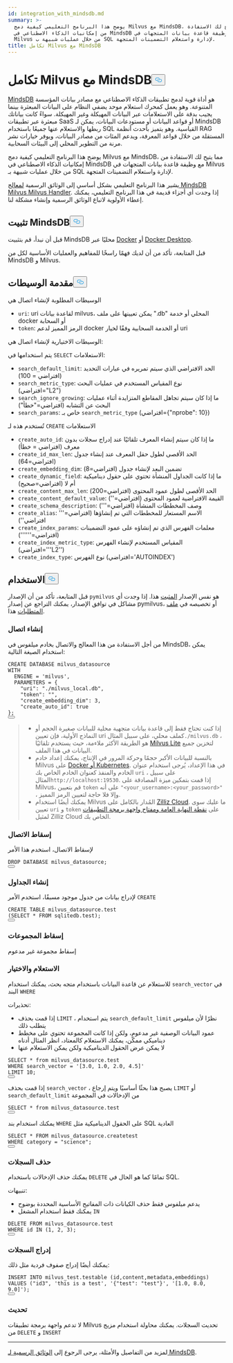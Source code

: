 ```yaml
---
id: integration_with_mindsdb.md
summary: >-
  يوضح هذا البرنامج التعليمي كيفية دمج Milvus مع MindsDB، مما يتيح لك الاستفادة
  من إمكانيات الذكاء الاصطناعي في MindsDB مع وظيفة قاعدة بيانات المتجهات في
  Milvus من خلال عمليات شبيهة ب SQL لإدارة واستعلام التضمينات المتجهة.
title: تكامل Milvus مع MindsDB
---
```

<h1 id="Integrate-Milvus-with-MindsDB" class="common-anchor-header">تكامل Milvus مع MindsDB<button data-href="#Integrate-Milvus-with-MindsDB" class="anchor-icon" translate="no">
      <svg translate="no"
        aria-hidden="true"
        focusable="false"
        height="20"
        version="1.1"
        viewBox="0 0 16 16"
        width="16"
      >
        <path
          fill="#0092E4"
          fill-rule="evenodd"
          d="M4 9h1v1H4c-1.5 0-3-1.69-3-3.5S2.55 3 4 3h4c1.45 0 3 1.69 3 3.5 0 1.41-.91 2.72-2 3.25V8.59c.58-.45 1-1.27 1-2.09C10 5.22 8.98 4 8 4H4c-.98 0-2 1.22-2 2.5S3 9 4 9zm9-3h-1v1h1c1 0 2 1.22 2 2.5S13.98 12 13 12H9c-.98 0-2-1.22-2-2.5 0-.83.42-1.64 1-2.09V6.25c-1.09.53-2 1.84-2 3.25C6 11.31 7.55 13 9 13h4c1.45 0 3-1.69 3-3.5S14.5 6 13 6z"
        ></path>
      </svg>
    </button></h1><p><a href="https://docs.mindsdb.com/what-is-mindsdb">MindsDB</a> هو أداة قوية لدمج تطبيقات الذكاء الاصطناعي مع مصادر بيانات المؤسسة المتنوعة. وهو يعمل كمحرك استعلام موحد يضفي النظام على البيانات المبعثرة بينما يجيب بدقة على الاستعلامات عبر البيانات المهيكلة وغير المهيكلة. سواءً كانت بياناتك مبعثرة عبر تطبيقات SaaS أو قواعد البيانات أو مستودعات البيانات، يمكن لـ MindsDB ربطها والاستعلام عنها جميعًا باستخدام SQL القياسية. وهو يتميز بأحدث أنظمة RAG المستقلة من خلال قواعد المعرفة، ويدعم المئات من مصادر البيانات، ويوفر خيارات نشر مرنة من التطوير المحلي إلى البيئات السحابية.</p>
<p>يوضح هذا البرنامج التعليمي كيفية دمج Milvus مع MindsDB، مما يتيح لك الاستفادة من إمكانيات الذكاء الاصطناعي في MindsDB مع وظيفة قاعدة بيانات المتجهات في Milvus من خلال عمليات شبيهة بـ SQL لإدارة واستعلام التضمينات المتجهة.</p>
<div class="alert note">
<p>يشير هذا البرنامج التعليمي بشكل أساسي إلى الوثائق الرسمية <a href="https://github.com/mindsdb/mindsdb/tree/main/mindsdb/integrations/handlers/milvus_handler">لمعالج MindsDB Milvus Milvus Handler</a>. إذا وجدت أي أجزاء قديمة في هذا البرنامج التعليمي، يمكنك إعطاء الأولوية لاتباع الوثائق الرسمية وإنشاء مشكلة لنا.</p>
</div>
<h2 id="Install-MindsDB" class="common-anchor-header">تثبيت MindsDB<button data-href="#Install-MindsDB" class="anchor-icon" translate="no">
      <svg translate="no"
        aria-hidden="true"
        focusable="false"
        height="20"
        version="1.1"
        viewBox="0 0 16 16"
        width="16"
      >
        <path
          fill="#0092E4"
          fill-rule="evenodd"
          d="M4 9h1v1H4c-1.5 0-3-1.69-3-3.5S2.55 3 4 3h4c1.45 0 3 1.69 3 3.5 0 1.41-.91 2.72-2 3.25V8.59c.58-.45 1-1.27 1-2.09C10 5.22 8.98 4 8 4H4c-.98 0-2 1.22-2 2.5S3 9 4 9zm9-3h-1v1h1c1 0 2 1.22 2 2.5S13.98 12 13 12H9c-.98 0-2-1.22-2-2.5 0-.83.42-1.64 1-2.09V6.25c-1.09.53-2 1.84-2 3.25C6 11.31 7.55 13 9 13h4c1.45 0 3-1.69 3-3.5S14.5 6 13 6z"
        ></path>
      </svg>
    </button></h2><p>قبل أن نبدأ، قم بتثبيت MindsDB محليًا عبر <a href="https://docs.mindsdb.com/setup/self-hosted/docker">Docker</a> أو <a href="https://docs.mindsdb.com/setup/self-hosted/docker-desktop">Docker Desktop</a>.</p>
<p>قبل المتابعة، تأكد من أن لديك فهمًا راسخًا للمفاهيم والعمليات الأساسية لكل من MindsDB و Milvus.</p>
<h2 id="Arguments-Introduction" class="common-anchor-header">مقدمة الوسيطات<button data-href="#Arguments-Introduction" class="anchor-icon" translate="no">
      <svg translate="no"
        aria-hidden="true"
        focusable="false"
        height="20"
        version="1.1"
        viewBox="0 0 16 16"
        width="16"
      >
        <path
          fill="#0092E4"
          fill-rule="evenodd"
          d="M4 9h1v1H4c-1.5 0-3-1.69-3-3.5S2.55 3 4 3h4c1.45 0 3 1.69 3 3.5 0 1.41-.91 2.72-2 3.25V8.59c.58-.45 1-1.27 1-2.09C10 5.22 8.98 4 8 4H4c-.98 0-2 1.22-2 2.5S3 9 4 9zm9-3h-1v1h1c1 0 2 1.22 2 2.5S13.98 12 13 12H9c-.98 0-2-1.22-2-2.5 0-.83.42-1.64 1-2.09V6.25c-1.09.53-2 1.84-2 3.25C6 11.31 7.55 13 9 13h4c1.45 0 3-1.69 3-3.5S14.5 6 13 6z"
        ></path>
      </svg>
    </button></h2><p>الوسيطات المطلوبة لإنشاء اتصال هي</p>
<ul>
<li><code translate="no">uri</code>: uri لقاعدة بيانات milvus، يمكن تعيينها على ملف ".db" المحلي أو خدمة docker أو السحابة</li>
<li><code translate="no">token</code>: الرمز المميز لدعم docker أو الخدمة السحابية وفقًا لخيار uri</li>
</ul>
<p>الوسيطات الاختيارية لإنشاء اتصال هي:</p>
<p>يتم استخدامها في <code translate="no">SELECT</code> الاستعلامات:</p>
<ul>
<li><code translate="no">search_default_limit</code>: الحد الافتراضي الذي سيتم تمريره في عبارات التحديد (افتراضي = 100)</li>
<li><code translate="no">search_metric_type</code>: نوع المقياس المستخدم في عمليات البحث (افتراضي="L2")</li>
<li><code translate="no">search_ignore_growing</code>: ما إذا كان سيتم تجاهل المقاطع المتزايدة أثناء عمليات البحث عن التشابه (افتراضي="خطأ")</li>
<li><code translate="no">search_params</code>: خاص بـ <code translate="no">search_metric_type</code> (افتراضي={"nprobe": 10})</li>
</ul>
<p>تُستخدم هذه لـ <code translate="no">CREATE</code> الاستعلامات</p>
<ul>
<li><code translate="no">create_auto_id</code>: ما إذا كان سيتم إنشاء المعرف تلقائيًا عند إدراج سجلات بدون معرف (افتراضي = خطأ)</li>
<li><code translate="no">create_id_max_len</code>: الحد الأقصى لطول حقل المعرف عند إنشاء جدول (افتراضي=64)</li>
<li><code translate="no">create_embedding_dim</code>: تضمين البعد لإنشاء جدول (افتراضي=8)</li>
<li><code translate="no">create_dynamic_field</code>: ما إذا كانت الجداول المنشأة تحتوي على حقول ديناميكية أم لا (افتراضي=صحيح)</li>
<li><code translate="no">create_content_max_len</code>: الحد الأقصى لطول عمود المحتوى (افتراضي=200)</li>
<li><code translate="no">create_content_default_value</code>: القيمة الافتراضية لعمود المحتوى (افتراضي='')</li>
<li><code translate="no">create_schema_description</code>: وصف المخططات المنشأة (افتراضي=''')</li>
<li><code translate="no">create_alias</code>: الاسم المستعار للمخططات التي تم إنشاؤها (افتراضي=''' افتراضي'')</li>
<li><code translate="no">create_index_params</code>: معلمات الفهرس الذي تم إنشاؤه على عمود التضمينات (افتراضي='''''')</li>
<li><code translate="no">create_index_metric_type</code>: المقياس المستخدم لإنشاء الفهرس (افتراضي='''L2'')</li>
<li><code translate="no">create_index_type</code>: نوع الفهرس (افتراضي='AUTOINDEX')</li>
</ul>
<h2 id="Usage" class="common-anchor-header">الاستخدام<button data-href="#Usage" class="anchor-icon" translate="no">
      <svg translate="no"
        aria-hidden="true"
        focusable="false"
        height="20"
        version="1.1"
        viewBox="0 0 16 16"
        width="16"
      >
        <path
          fill="#0092E4"
          fill-rule="evenodd"
          d="M4 9h1v1H4c-1.5 0-3-1.69-3-3.5S2.55 3 4 3h4c1.45 0 3 1.69 3 3.5 0 1.41-.91 2.72-2 3.25V8.59c.58-.45 1-1.27 1-2.09C10 5.22 8.98 4 8 4H4c-.98 0-2 1.22-2 2.5S3 9 4 9zm9-3h-1v1h1c1 0 2 1.22 2 2.5S13.98 12 13 12H9c-.98 0-2-1.22-2-2.5 0-.83.42-1.64 1-2.09V6.25c-1.09.53-2 1.84-2 3.25C6 11.31 7.55 13 9 13h4c1.45 0 3-1.69 3-3.5S14.5 6 13 6z"
        ></path>
      </svg>
    </button></h2><p>قبل المتابعة، تأكد من أن الإصدار <code translate="no">pymilvus</code> هو نفس الإصدار <a href="https://github.com/mindsdb/mindsdb/blob/main/mindsdb/integrations/handlers/milvus_handler/requirements.txt">المثبت</a> هذا. إذا وجدت أي مشاكل في توافق الإصدار، يمكنك التراجع عن إصدار pymilvus، أو تخصيصه في <a href="https://github.com/mindsdb/mindsdb/tree/main/mindsdb/integrations/handlers/milvus_handler">ملف المتطلبات</a> هذا.</p>
<h3 id="Creating-connection" class="common-anchor-header">إنشاء اتصال</h3><p>من أجل الاستفادة من هذا المعالج والاتصال بخادم ميلفوس في MindsDB، يمكن استخدام الصيغة التالية:</p>
<pre><code translate="no" class="language-sql"><span class="hljs-keyword">CREATE</span> DATABASE milvus_datasource
<span class="hljs-keyword">WITH</span>
  ENGINE <span class="hljs-operator">=</span> <span class="hljs-string">&#x27;milvus&#x27;</span>,
  PARAMETERS <span class="hljs-operator">=</span> {
    &quot;uri&quot;: &quot;./milvus_local.db&quot;,
    &quot;token&quot;: &quot;&quot;,
    &quot;create_embedding_dim&quot;: <span class="hljs-number">3</span>,
    &quot;create_auto_id&quot;: <span class="hljs-literal">true</span>
};
<button class="copy-code-btn"></button></code></pre>
<blockquote>
<ul>
<li>إذا كنت تحتاج فقط إلى قاعدة بيانات متجهية محلية للبيانات صغيرة الحجم أو النماذج الأولية، فإن تعيين uri كملف محلي، على سبيل المثال<code translate="no">./milvus.db</code> ، هو الطريقة الأكثر ملاءمة، حيث يستخدم تلقائيًا <a href="https://milvus.io/docs/milvus_lite.md">Milvus Lite</a> لتخزين جميع البيانات في هذا الملف.</li>
<li>بالنسبة للبيانات الأكبر حجمًا وحركة المرور في الإنتاج، يمكنك إعداد خادم Milvus على <a href="https://milvus.io/docs/install-overview.md">Docker أو Kubernetes</a>. في هذا الإعداد، يُرجى استخدام عنوان الخادم والمنفذ كعنوان الخادم الخاص بك <code translate="no">uri</code> ، على سبيل المثال<code translate="no">http://localhost:19530</code>. إذا قمت بتمكين ميزة المصادقة على Milvus، قم بتعيين <code translate="no">token</code> على أنه <code translate="no">&quot;&lt;your_username&gt;:&lt;your_password&gt;&quot;</code> ، وإلا فلا حاجة لتعيين الرمز المميز.</li>
<li>يمكنك أيضًا استخدام Milvus المُدار بالكامل على <a href="https://zilliz.com/cloud">Zilliz Cloud</a>. ما عليك سوى تعيين <code translate="no">uri</code> و <code translate="no">token</code> على <a href="https://docs.zilliz.com/docs/on-zilliz-cloud-console#cluster-details">نقطة النهاية العامة ومفتاح واجهة برمجة التطبيقات</a> لمثيل Zilliz Cloud الخاص بك.</li>
</ul>
</blockquote>
<h3 id="Dropping-connection" class="common-anchor-header">إسقاط الاتصال</h3><p>لإسقاط الاتصال، استخدم هذا الأمر</p>
<pre><code translate="no" class="language-sql"><span class="hljs-keyword">DROP</span> DATABASE milvus_datasource;
<button class="copy-code-btn"></button></code></pre>
<h3 id="Creating-tables" class="common-anchor-header">إنشاء الجداول</h3><p>لإدراج بيانات من جدول موجود مسبقًا، استخدم الأمر <code translate="no">CREATE</code></p>
<pre><code translate="no" class="language-sql"><span class="hljs-keyword">CREATE</span> <span class="hljs-keyword">TABLE</span> milvus_datasource.test
(<span class="hljs-keyword">SELECT</span> <span class="hljs-operator">*</span> <span class="hljs-keyword">FROM</span> sqlitedb.test);
<button class="copy-code-btn"></button></code></pre>
<h3 id="Dropping-collections" class="common-anchor-header">إسقاط المجموعات</h3><p>إسقاط مجموعة غير مدعوم</p>
<h3 id="Querying-and-selecting" class="common-anchor-header">الاستعلام والاختيار</h3><p>للاستعلام عن قاعدة البيانات باستخدام متجه بحث، يمكنك استخدام <code translate="no">search_vector</code> في البند <code translate="no">WHERE</code> </p>
<p>تحذيرات:</p>
<ul>
<li>إذا قمت بحذف <code translate="no">LIMIT</code> ، يتم استخدام <code translate="no">search_default_limit</code> نظرًا لأن ميلفوس يتطلب ذلك</li>
<li>عمود البيانات الوصفية غير مدعوم، ولكن إذا كانت المجموعة تحتوي على مخطط ديناميكي ممكّن، يمكنك الاستعلام كالمعتاد، انظر المثال أدناه</li>
<li>لا يمكن عرض الحقول الديناميكية ولكن يمكن الاستعلام عنها</li>
</ul>
<pre><code translate="no" class="language-sql"><span class="hljs-keyword">SELECT</span> <span class="hljs-operator">*</span> <span class="hljs-keyword">from</span> milvus_datasource.test
<span class="hljs-keyword">WHERE</span> search_vector <span class="hljs-operator">=</span> <span class="hljs-string">&#x27;[3.0, 1.0, 2.0, 4.5]&#x27;</span>
LIMIT <span class="hljs-number">10</span>;
<button class="copy-code-btn"></button></code></pre>
<p>إذا قمت بحذف <code translate="no">search_vector</code> ، يصبح هذا بحثًا أساسيًا ويتم إرجاع <code translate="no">LIMIT</code> أو <code translate="no">search_default_limit</code> من الإدخالات في المجموعة</p>
<pre><code translate="no" class="language-sql"><span class="hljs-keyword">SELECT</span> <span class="hljs-operator">*</span> <span class="hljs-keyword">from</span> milvus_datasource.test
<button class="copy-code-btn"></button></code></pre>
<p>يمكنك استخدام بند <code translate="no">WHERE</code> على الحقول الديناميكية مثل SQL العادية</p>
<pre><code translate="no" class="language-sql"><span class="hljs-keyword">SELECT</span> <span class="hljs-operator">*</span> <span class="hljs-keyword">FROM</span> milvus_datasource.createtest
<span class="hljs-keyword">WHERE</span> category <span class="hljs-operator">=</span> &quot;science&quot;;
<button class="copy-code-btn"></button></code></pre>
<h3 id="Deleting-records" class="common-anchor-header">حذف السجلات</h3><p>يمكنك حذف الإدخالات باستخدام <code translate="no">DELETE</code> تمامًا كما هو الحال في SQL.</p>
<p>تنبيهات:</p>
<ul>
<li>يدعم ميلفوس فقط حذف الكيانات ذات المفاتيح الأساسية المحددة بوضوح</li>
<li>يمكنك فقط استخدام المشغل <code translate="no">IN</code> </li>
</ul>
<pre><code translate="no" class="language-sql"><span class="hljs-keyword">DELETE</span> <span class="hljs-keyword">FROM</span> milvus_datasource.test
<span class="hljs-keyword">WHERE</span> id <span class="hljs-keyword">IN</span> (<span class="hljs-number">1</span>, <span class="hljs-number">2</span>, <span class="hljs-number">3</span>);
<button class="copy-code-btn"></button></code></pre>
<h3 id="Inserting-records" class="common-anchor-header">إدراج السجلات</h3><p>يمكنك أيضًا إدراج صفوف فردية مثل ذلك:</p>
<pre><code translate="no" class="language-sql"><span class="hljs-keyword">INSERT</span> <span class="hljs-keyword">INTO</span> milvus_test.testable (id,content,metadata,embeddings)
<span class="hljs-keyword">VALUES</span> (&quot;id3&quot;, <span class="hljs-string">&#x27;this is a test&#x27;</span>, <span class="hljs-string">&#x27;{&quot;test&quot;: &quot;test&quot;}&#x27;</span>, <span class="hljs-string">&#x27;[1.0, 8.0, 9.0]&#x27;</span>);
<button class="copy-code-btn"></button></code></pre>
<h3 id="Updating" class="common-anchor-header">تحديث</h3><p>لا تدعم واجهة برمجة تطبيقات Milvus تحديث السجلات. يمكنك محاولة استخدام مزيج من <code translate="no">DELETE</code> و <code translate="no">INSERT</code></p>
<hr>
<p>لمزيد من التفاصيل والأمثلة، يرجى الرجوع إلى <a href="https://docs.mindsdb.com/what-is-mindsdb">الوثائق الرسمية لـ MindsDB</a>.</p>
